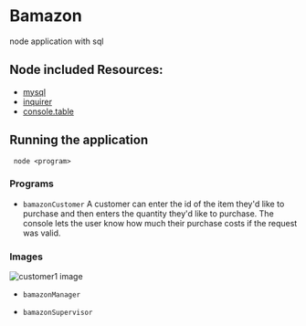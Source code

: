 # Bamazon
node application with sql

## Node included Resources:
- [mysql](https://www.npmjs.com/package/mysql)
- [inquirer](https://www.npmjs.com/package/inquirer)
- [console.table](https://www.npmjs.com/package/console.table)

## Running the application
``` node <program>```

### Programs
- ```bamazonCustomer```
 A customer can enter the id of the item they'd like to purchase and then enters the quantity they'd like to purchase. The console lets the user know how much their purchase costs if the request was valid.
 ### Images
 <img src="images/customer1.png" alt="customer1 image">
 
- ```bamazonManager```

- ```bamazonSupervisor```
